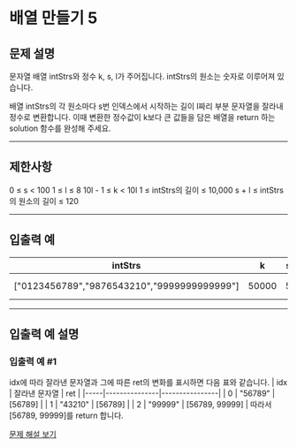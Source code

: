 # 배열 만들기 5

## 문제 설명
문자열 배열 intStrs와 정수 k, s, l가 주어집니다. intStrs의 원소는 숫자로 이루어져 있습니다.

배열 intStrs의 각 원소마다 s번 인덱스에서 시작하는 길이 l짜리 부분 문자열을 잘라내 정수로 변환합니다. 이때 변환한 정수값이 k보다 큰 값들을 담은 배열을 return 하는 solution 함수를 완성해 주세요.

---

## 제한사항
0 ≤ s < 100
1 ≤ l ≤ 8
10l - 1 ≤ k < 10l
1 ≤ intStrs의 길이 ≤ 10,000
s + l ≤ intStrs의 원소의 길이 ≤ 120

---

## 입출력 예
| intStrs                                     | k     | s | l | result         |
|---------------------------------------------|-------|---|---|----------------|
| ["0123456789","9876543210","9999999999999"] | 50000 | 5 | 5 | [56789, 99999] |

---

## 입출력 예 설명

### 입출력 예 #1

idx에 따라 잘라낸 문자열과 그에 따른 ret의 변화를 표시하면 다음 표와 같습니다.
| idx | 잘라낸 문자열 | ret            |
|-----|---------------|----------------|
| 0   | "56789"       | [56789]        |
| 1   | "43210"       | [56789]        |
| 2   | "99999"       | [56789, 99999] |
따라서 [56789, 99999]를 return 합니다.

[문제 해설 보기](./문제해설.md)
